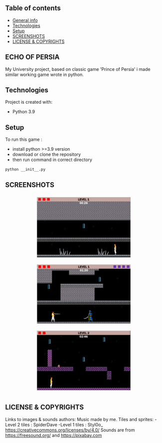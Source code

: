 ## Table of contents
* [General info](#ECHO)
* [Technologies](#technologies)
* [Setup](#setup)
* [SCREENSHOTS](#SCREENSHOTS)
* [LICENSE & COPYRIGHTS](#LICENSE)

## ECHO OF PERSIA
My University project, based on classic game 'Prince of Persia' i made similar working game wrote in python.
	
## Technologies
Project is created with:
* Python 3.9
	
## Setup
To run this game :
* install python >=3.9 version
* download or clone the repository 
* then run command in correct directory
```
python __init__.py
```
## SCREENSHOTS
<p align="center">
  <img src="screenshots/z1.png"  width="300" style="margin: 10px;">
  <img src="screenshots/z2.png"  width="300" style="margin: 10px;">
  <img src="screenshots/z3.png"  width="300" style="margin: 10px;">
</p>


## LICENSE & COPYRIGHTS
Links to images & sounds authors:
Music made by me.
Tiles and sprites:
-Level 2 tiles : SpiderDave
-Level 1 tiles : Styl0o_
https://creativecommons.org/licenses/by/4.0/
Sounds are from https://freesound.org/ and https://pixabay.com


